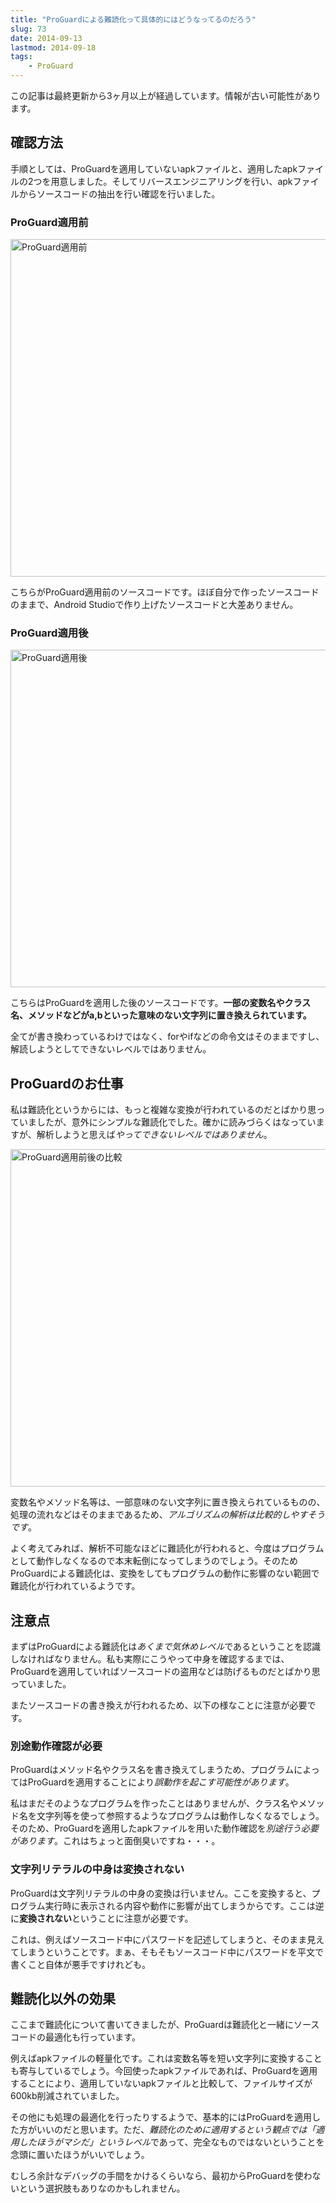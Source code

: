 ```yaml
---
title: "ProGuardによる難読化って具体的にはどうなってるのだろう"
slug: 73
date: 2014-09-13
lastmod: 2014-09-18
tags: 
    - ProGuard
---
```


<div id="wppda_alert">この記事は最終更新から3ヶ月以上が経過しています。情報が古い可能性があります。</div><h2>確認方法</h2>
<p>手順としては、ProGuardを適用していないapkファイルと、適用したapkファイルの2つを用意しました。そしてリバースエンジニアリングを行い、apkファイルからソースコードの抽出を行い確認を行いました。</p>
<h3>ProGuard適用前</h3>
<p><img src="https://android.gcreate.jp/wp-content/uploads/2014/09/beforeProGuard.png" alt="ProGuard適用前" width="870" height="540" class="size-full wp-image-77" srcset="https://android.gcreate.jp/wp-content/uploads/2014/09/beforeProGuard.png 870w, https://android.gcreate.jp/wp-content/uploads/2014/09/beforeProGuard-300x186.png 300w" sizes="(max-width: 870px) 100vw, 870px" /></p>
<p>こちらがProGuard適用前のソースコードです。ほぼ自分で作ったソースコードのままで、Android Studioで作り上げたソースコードと大差ありません。</p>
<h3>ProGuard適用後</h3>
<p><img src="https://android.gcreate.jp/wp-content/uploads/2014/09/afterProGuard.png" alt="ProGuard適用後" width="870" height="540" class="alignnone size-full wp-image-76" srcset="https://android.gcreate.jp/wp-content/uploads/2014/09/afterProGuard.png 870w, https://android.gcreate.jp/wp-content/uploads/2014/09/afterProGuard-300x186.png 300w" sizes="(max-width: 870px) 100vw, 870px" /></p>
<p>こちらはProGuardを適用した後のソースコードです。<strong>一部の変数名やクラス名、メソッドなどがa,bといった意味のない文字列に置き換えられています。</strong></p>
<p>全てが書き換わっているわけではなく、forやifなどの命令文はそのままですし、解読しようとしてできないレベルではありません。</p>
<h2>ProGuardのお仕事</h2>
<p>私は難読化というからには、もっと複雑な変換が行われているのだとばかり思っていましたが、意外にシンプルな難読化でした。確かに読みづらくはなっていますが、解析しようと思えば<em>やってできないレベルではありません</em>。</p>
<p><img src="https://android.gcreate.jp/wp-content/uploads/2014/09/sourcehikaku.png" alt="ProGuard適用前後の比較" width="870" height="540" class="alignnone size-full wp-image-78" srcset="https://android.gcreate.jp/wp-content/uploads/2014/09/sourcehikaku.png 870w, https://android.gcreate.jp/wp-content/uploads/2014/09/sourcehikaku-300x186.png 300w" sizes="(max-width: 870px) 100vw, 870px" /></p>
<p>変数名やメソッド名等は、一部意味のない文字列に置き換えられているものの、処理の流れなどはそのままであるため、<em>アルゴリズムの解析は比較的しやすそうです</em>。</p>
<p>よく考えてみれば、解析不可能なほどに難読化が行われると、今度はプログラムとして動作しなくなるので本末転倒になってしまうのでしょう。そのためProGuardによる難読化は、変換をしてもプログラムの動作に影響のない範囲で難読化が行われているようです。</p>
<h2>注意点</h2>
<p>まずはProGuardによる難読化は<em>あくまで気休めレベル</em>であるということを認識しなければなりません。私も実際にこうやって中身を確認するまでは、ProGuardを適用していればソースコードの盗用などは防げるものだとばかり思っていました。</p>
<p>またソースコードの書き換えが行われるため、以下の様なことに注意が必要です。</p>
<h3>別途動作確認が必要</h3>
<p>ProGuardはメソッド名やクラス名を書き換えてしまうため、プログラムによってはProGuardを適用することにより<em>誤動作を起こす可能性があります</em>。</p>
<p>私はまだそのようなプログラムを作ったことはありませんが、クラス名やメソッド名を文字列等を使って参照するようなプログラムは動作しなくなるでしょう。そのため、ProGuardを適用したapkファイルを用いた動作確認を<em>別途行う必要があります</em>。これはちょっと面倒臭いですね・・・。</p>
<h3>文字列リテラルの中身は変換されない</h3>
<p>ProGuardは文字列リテラルの中身の変換は行いません。ここを変換すると、プログラム実行時に表示される内容や動作に影響が出てしまうからです。ここは逆に<strong>変換されない</strong>ということに注意が必要です。</p>
<p>これは、例えばソースコード中にパスワードを記述してしまうと、そのまま見えてしまうということです。まぁ、そもそもソースコード中にパスワードを平文で書くこと自体が悪手ですけれども。</p>
<h2>難読化以外の効果</h2>
<p>ここまで難読化について書いてきましたが、ProGuardは難読化と一緒にソースコードの最適化も行っています。</p>
<p>例えばapkファイルの軽量化です。これは変数名等を短い文字列に変換することも寄与しているでしょう。今回使ったapkファイルであれば、ProGuardを適用することにより、適用していないapkファイルと比較して、ファイルサイズが600kb削減されていました。</p>
<p>その他にも処理の最適化を行ったりするようで、基本的にはProGuardを適用した方がいいのだと思います。ただ、<em>難読化のために適用するという観点では「適用したほうがマシだ」というレベル</em>であって、完全なものではないということを念頭に置いたほうがいいでしょう。</p>
<p>むしろ余計なデバッグの手間をかけるくらいなら、最初からProGuardを使わないという選択肢もありなのかもしれません。</p>

  